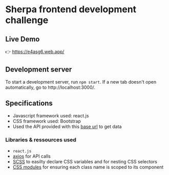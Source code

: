 # Sherpa frontend development challenge

## Live Demo
👉  https://e4asg6.web.app/

## Development server
To start a development server, run `npm start`. If a new tab doesn't open automatically, go to http://localhost:3000/.

## Specifications

- Javascript framework used: react.js
- CSS framework used: Bootstrap
- Used the API provided with this [base url](https://tt-sherpa-backend.herokuapp.com) to get data

### Libraries & ressources used

- `react.js` 
- [axios](https://github.com/axios/axios) for API calls
- [SCSS](https://github.com/sass/sass) to easilty declare CSS variables and for nesting CSS selectors
- [CSS modules](https://github.com/css-modules/css-modules) for ensuring each class name is scoped to its component
